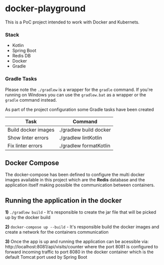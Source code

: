 # docker-playground

This is a PoC project intended to work with Docker and Kubernets.

### Stack
   * Kotlin
   * Spring Boot
   * Redis DB
   * Docker
   * Gradle

### Gradle Tasks

Please note the ```./gradlew``` is a wrapper for the ```gradle``` command. If you're running on Windows you can use the ```gradlew.bat``` as a wrapper or the ```gradle``` command instead.


As part of the project configuration some Gradle tasks have been created

| Task                 |      Command            |
|--------------------  |-------------------------|
| Build docker images  | ./gradlew build docker  |
| Show linter errors   | ./gradlew lintKotlin    |
| Fix linter errors    | ./gradlew formatKotlin  |

## Docker Compose

The docker-compose has been defined to configure the multi docker images available in this project which are the **Redis** database and the application itself making possible the communication between containers.

## Running the application in the docker

**1)** ```./gradlew build``` - It's responsible to create the jar file that will be picked up by the docker build

**2)** ```docker-compose up --build``` - It's responsible build the docker images and create a network for the containers communication

**3)** Once the app is up and running the application can be acessible via: http://localhost:8081/api/visits/counter where the port 8081 is configured to forward incoming traffic to port 8080 in the docker container which is the default Tomcat port used by Spring Boot
